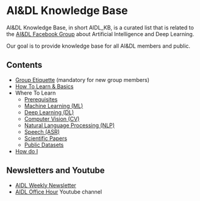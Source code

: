 # AI&DL Knowledge Base

AI&DL Knowledge Base, in short AIDL_KB, is a curated list that is related to the [AI&DL Facebook Group](https://www.facebook.com/groups/DeepNetGroup/) about Artificial Intelligence and Deep Learning.

Our goal is to provide knowledge base for all AI&DL members and public.

## Contents

* [Group Etiquette](FB.md) (mandatory for new group members)
* [How To Learn & Basics](BAS.md)
* Where To Learn
  * [Prerequisites](KB/PRE.md)
  * [Machine Learning (ML)](KB/ML.md)
  * [Deep Learning (DL)](KB/DL.md)
  * [Computer Vision (CV)](KB/CV.md)
  * [Natural Language Processing (NLP)](KB/NLP.md)
  * [Speech (ASR)](KB/ASR.md)
  * [Scientific Papers](KB/SCI.md)
  * [Public Datasets](KB/DAT.md)
* [How do I](HOW.md)

<!---
**TODO: include Comparing Resources**
How do you compare different resources on machine learning and deep learning? There's an [Arthur Chan's article](http://thegrandjanitor.com/2016/08/15/learning-deep-learning-my-top-five-resource/) that's comparing different resources and their prerequisites. YerevaNN Lab has made [A guide to Deep Learning](http://yerevann.com/a-guide-to-deep-learning/) that is very handy for learning because all concepts are ranked by its difficulty. There also exists [A16Z AI playbook](http://aiplaybook.a16z.com/docs/reference/links), a list that completes the lists before, placing more focus on AI. [Reddit's Machine Learning FAQ](https://www.reddit.com/r/MachineLearning/wiki/index) has another list of great resources.
-->

## Newsletters and Youtube

* [AIDL Weekly Newsletter](http://aidl.io/)
* [AIDL Office Hour](https://www.youtube.com/channel/UC3YM5TEbSqIpFGH85d6gjKg) Youtube channel
